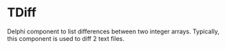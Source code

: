 # TDiff
Delphi component to list differences between two integer arrays.  Typically, this component is used to diff 2 text files.
